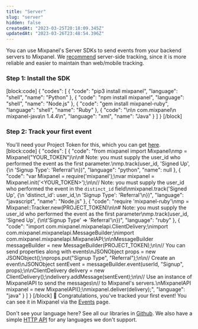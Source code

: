 ```yaml
---
title: "Server"
slug: "server"
hidden: false
createdAt: "2023-03-25T20:18:09.345Z"
updatedAt: "2023-03-26T23:48:54.396Z"
---
```

You can use Mixpanel's Server SDKs to send events from your backend servers to Mixpanel. We [recommend](doc:client-side-vs-server-side-tracking) server-side tracking, since it is more reliable and easier to maintain than web/mobile tracking.

### Step 1: Install the SDK
[block:code]
{
  "codes": [
    {
      "code": "pip3 install mixpanel",
      "language": "shell",
      "name": "Python"
    },
    {
      "code": "npm install mixpanel",
      "language": "shell",
      "name": "Node.js"
    },
    {
      "code": "gem install mixpanel-ruby",
      "language": "shell",
      "name": "Ruby"
    },
    {
      "code": "<!--Include the following in your project's pom.xml-->\n<dependency>\n    <groupId>com.mixpanel</groupId>\n    <artifactId>mixpanel-java</artifactId>\n    <version>1.4.4</version>\n</dependency>",
      "language": "xml",
      "name": "Java"
    }
  ]
}
[/block]
### Step 2: Track your first event

You'll need your Project Token for this, which you can get [here](mixpanel.com/settings/project).
[block:code]
{
  "codes": [
    {
      "code": "from mixpanel import Mixpanel\nmp = Mixpanel(\"YOUR_TOKEN\")\n\n# Note: you must supply the user_id who performed the event as the first parameter.\nmp.track(user_id, 'Signed Up',  {\n  'Signup Type': 'Referral'\n})",
      "language": "python",
      "name": null
    },
    {
      "code": "var Mixpanel = require('mixpanel');\nvar mixpanel = Mixpanel.init('<YOUR_TOKEN>');\n\n// Note: you must supply the user_id who performed the event in the `distinct_id` field\nmixpanel.track('Signed Up', {\n  'distinct_id': user_id,\n  'Signup Type': 'Referral'\n})",
      "language": "javascript",
      "name": "Node.js"
    },
    {
      "code": "require 'mixpanel-ruby'\nmp = Mixpanel::Tracker.new(PROJECT_TOKEN)\n\n# Note: you must supply the user_id who performed the event as the first parameter\nmp.track(user_id, 'Signed Up', {\n\t'Signup Type' => 'Referral'\n})",
      "language": "ruby"
    },
    {
      "code": "import com.mixpanel.mixpanelapi.ClientDelivery;\nimport com.mixpanel.mixpanelapi.MessageBuilder;\nimport com.mixpanel.mixpanelapi.MixpanelAPI;\n\nMessageBuilder messageBuilder = new MessageBuilder(PROJECT_TOKEN);\n\n// You can send properties along with events\nJSONObject props = new JSONObject();\nprops.put(\"Signup Type\", \"Referral\");\n\n// Create an event\nJSONObject sentEvent = messageBuilder.event(userId, \"Signup\", props);\n\nClientDelivery delivery = new ClientDelivery();\ndelivery.addMessage(sentEvent);\n\n// Use an instance of MixpanelAPI to send the messages\n// to Mixpanel's servers.\nMixpanelAPI mixpanel = new MixpanelAPI();\nmixpanel.deliver(delivery);",
      "language": "java"
    }
  ]
}
[/block]
🎉 Congratulations, you've tracked your first event! You can see it in Mixpanel via the [Events](mixpanel.com/report/events) page. 

Don't see your language here? See all our libraries in [Github](https://www.github.com/mixpanel). We also have a simple [HTTP API](doc:cloud-ingestion) for any languages we don't support.